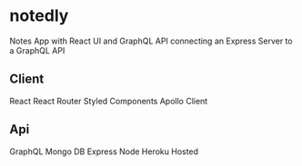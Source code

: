 # notedly
Notes App with React UI and GraphQL API connecting an Express Server to a GraphQL API

## Client
React
React Router
Styled Components
Apollo Client

## Api
GraphQL
Mongo DB
Express
Node
Heroku Hosted
